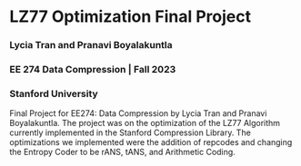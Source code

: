 # LZ77 Optimization Final Project
### Lycia Tran and Pranavi Boyalakuntla
### EE 274 Data Compression | Fall 2023 
### Stanford University

Final Project for EE274: Data Compression by Lycia Tran and Pranavi Boyalakuntla. The project was on the optimization of the LZ77 Algorithm currently implemented in the Stanford Compression Library. The optimizations we implemented were the addition of repcodes and changing the Entropy Coder to be rANS, tANS, and Arithmetic Coding. 
